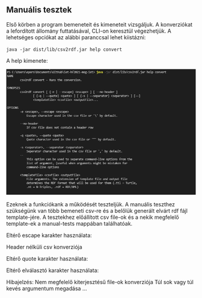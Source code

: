 ## Manuális tesztek

Első körben a program bemeneteit és kimeneteit vizsgáljuk.
A konverziókat a lefordított állomány futtatásával, CLI-on keresztül végezhetjük.
A lehetséges opciókat az alábbi paranccsal lehet kiistázni:

`java -jar dist/lib/csv2rdf.jar help convert`

A help kimenete:

![](help-output.PNG)

Ezeknek a funkciókank a működését teszteljük. A manuális teszthez szükségünk van több bemeneti csv-re és a belőlük generált elvárt rdf fájl template-jére.
A tesztekhez előállított csv file-ok és a nekik megfelelő template-ek a manual-tests mappában találhatóak.

Eltérő escape karakter használata:

Header nélküli csv konverziója

Eltérő quote karakter használata:

Eltérő elválasztó karakter használata:

Hibajelzés:
Nem megfelelő kiterjesztésű file-ok konverziója
Túl sok vagy túl kevés argumentum megadása
...
